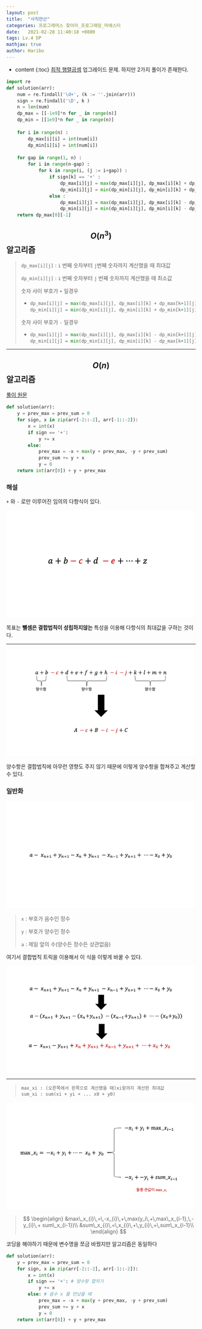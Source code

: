 ```yaml
---
layout: post
title:  "사칙연산"
categories: 프로그래머스 찾아라_프로그래밍_마에스터
date:   2021-02-28 11:40:18 +0800
tags: Lv.4 DP
mathjax: true
author: Haribo
---
```


* content
{:toc}
[최적 행렬곱셈](https://gkalstn000.github.io/2021/02/05/%EC%B5%9C%EC%A0%81%EC%9D%98-%ED%96%89%EB%A0%AC-%EA%B3%B1%EC%85%88/) 업그레이드 문제. 하지만 2가지 풀이가 존재한다.

```python
import re
def solution(arr):
    num = re.findall('\d+', (k := ''.join(arr)))
    sign = re.findall('\D', k )
    n = len(num)
    dp_max = [[-1e9]*n for _ in range(n)]
    dp_min = [[1e9]*n for _ in range(n)]

    for i in range(n) :
        dp_max[i][i] = int(num[i])
        dp_min[i][i] = int(num[i])

    for gap in range(1, n) :
        for i in range(n-gap) :
            for k in range(i, (j := i+gap)) :
                if sign[k] == '+' :
                    dp_max[i][j] = max(dp_max[i][j], dp_max[i][k] + dp_max[k+1][j])
                    dp_min[i][j] = min(dp_min[i][j], dp_min[i][k] + dp_min[k+1][j])
                else :
                    dp_max[i][j] = max(dp_max[i][j], dp_max[i][k] - dp_min[k+1][j])
                    dp_min[i][j] = min(dp_min[i][j], dp_min[i][k] - dp_max[k+1][j])
    return dp_max[0][-1]
```









## $$O(n^3)$$ 알고리즘

> `dp_max[i][j]` : `i` 번째 숫자부터 `j`번째 숫자까지 계산했을 때 최대값
>
> `dp_min[i][j]` : `i` 번째 숫자부터 `j` 번째 숫자까지 계산했을 때 최소값
>
> 숫자 사이 부호가 `+` 일경우
>
> * ```python
>   dp_max[i][j] = max(dp_max[i][j], dp_max[i][k] + dp_max[k+1][j]) # 큰수 + 큰수
>   dp_min[i][j] = min(dp_min[i][j], dp_min[i][k] + dp_min[k+1][j]) # 작은수 + 작은수
>   ```
>
> 숫자 사이 부호가 `-` 일경우
>
> * ```python
>   dp_max[i][j] = max(dp_max[i][j], dp_max[i][k] - dp_min[k+1][j]) # 큰수 - 작은수
>   dp_min[i][j] = min(dp_min[i][j], dp_min[i][k] - dp_max[k+1][j]) # 작은수 - 큰수
>   ```

---

## $$O(n)$$ 알고리즘

 [풀이 원문](http://www.teferi.net/ps/problems/programmers/1843)

```python
def solution(arr):
    y = prev_max = prev_sum = 0
    for sign, x in zip(arr[-2::-2], arr[-1::-2]):
        x = int(x)
        if sign == '+':        
            y += x
        else:
            prev_max = -x + max(y + prev_max, -y + prev_sum)
            prev_sum += y + x
            y = 0
    return int(arr[0]) + y + prev_max
```

### 해설

`+` 와 `-` 로만 이루어진 임의의 다항식이 있다.

![](/images/fourrule/poly.png)

목표는 **뺄셈은 결합법칙이 성립하지않는** 특성을 이용해 다항식의 최대값을 구하는 것이다.

---

![](/images/fourrule/press.png)

양수항은 결합법칙에 아무런 영향도 주지 않기 때문에 이렇게 양수항을 합쳐주고 계산할 수 있다.

### 일반화

![](/images/fourrule/1.png)

> `x` : 부호가 음수인 정수
>
> `y` : 부호가 양수인 정수
>
> `a` : 제일 앞의 수(양수든 정수든 상관없음)

여기서 결합법칙 트릭을 이용해서 이 식을 이렇게 바꿀 수 있다.

![](/images/fourrule/trick.png)

---

> ```
> max_xi : (오른쪽에서 왼쪽으로 계산했을 때)xi항까지 계산한 최대값
> sum_xi : sum(xi + yi + ... x0 + y0)
> ```

 ![](/images/fourrule/prev.png)

> $$
> \begin{align}
> &max\_x_{i}\,=\,-x_{i}\,+\,max(y_i\,+\,max\_x_{i-1},\,-y_{i}\,+ sum\_x_{i-1})\\
> &sum\_x_{i}\,=\,x_{i}\,+\,y_{i}\,+\,sum\_x_{i-1}\\
> \end{align}
> $$

코딩을 해야하기 때문에 변수명을 쪼금 바꿨지만 알고리즘은 동일하다

```python
def solution(arr):
    y = prev_max = prev_sum = 0
    for sign, x in zip(arr[-2::-2], arr[-1::-2]):
        x = int(x)
        if sign == '+': # 양수항 합치기
            y += x 
        else: # 음수 x 를 만났을 때
            prev_max = -x + max(y + prev_max, -y + prev_sum)
            prev_sum += y + x
            y = 0
    return int(arr[0]) + y + prev_max
```



